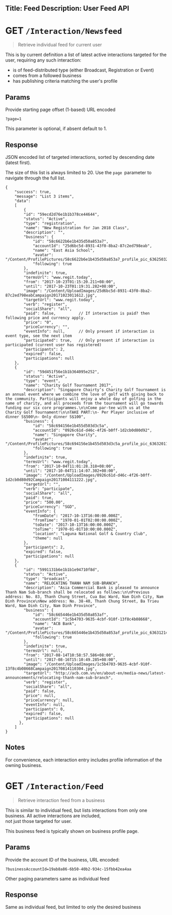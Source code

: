 Title: Feed
Description: User Feed API
---
# GET `/Interaction/Newsfeed`

> Retrieve individual feed for current user

This is by current definition a list of latest active interactions targeted for the user, requiring any such interaction:
* is of feed-distributed type (either Broadcast, Registration or Event)
* comes from a followed business
* has publishing criteria matching the user's profile

## Params
Provide starting page offset (1-based) URL encoded

    ?page=1

This parameter is optional, if absent default to 1.

## Response

JSON encoded list of targeted interactions, sorted by descending date (latest first).

The size of this list is always limited to 20. Use the `page `parameter to navigate through the full list.

    {   
        "success": true,
        "message": "List 3 items",
        "data": 
        [
            {
            "id": "59ecd2d76e1b1b378ce44644",
            "status": "Active",
            "type": "registration",
            "name": "New Registration for Jan 2018 Class",
            "description": "",
            "business": {
                "id": "58c6622b6e1b435d50a853a7",
                "accountId": "25d6bc5d-8931-43f0-8ba2-87c2ed798eab",
                "name": "East Asia School",
                "avatar": "/Content/ProfilePictures/58c6622b6e1b435d50a853a7_profile_pic_636250322947178559.jpg",
                "following": true
            },
            "indefinite": true,
            "termsUrl": "www.regit.today",
            "from": "2017-10-23T01:15:20.211+08:00",
            "until": "2017-10-23T01:19:31.282+08:00",
            "image": "/Content/UploadImages/25d6bc5d-8931-43f0-8ba2-87c2ed798eabCampaign20171023011612.jpg",
            "targetUrl": "www.regit.today",
            "verb": "register",
            "socialShare": "all",
            "paid": false,          // If interaction is paid? then following price and currency apply.
            "price": "0",
            "priceCurrency": "",
            "eventInfo": null,      // Only present if interaction is event type, see the next item
            "participated": true,   // Only present if interaction is participated (current user has registered)
            "participants": 2,
            "expired": false,
            "participations": null
        },
        {
            "id": "59d451f56e1b1b364095e252",
            "status": "Active",
            "type": "event",
            "name": "Charity Golf Tournament 2017",
            "description": "Singapore Chairty’s Charity Golf Tournament is an annual event where we combine the love of golf with giving back to the community. Participants will enjoy a whole day of golfing in the name of charity, and all proceeds from the tournament will go towards funding our six core programmes.\n\nCome par-tee with us at the Charity Golf Tournament!\n\nTAKE PART:\n- Per Player inclusive of dinner S$500\n- Only dinner S$100",
            "business": {
                "id": "58c694156e1b455d503d3c5a",
                "accountId": "0926c61d-d46c-4f26-b0ff-1d2cb0d80d92",
                "name": "Singapore Charity",
                "avatar": "/Content/ProfilePictures/58c694156e1b455d503d3c5a_profile_pic_636320118266791355.jpg",
                "following": true
            },
            "indefinite": true,
            "termsUrl": "www.regit.today",
            "from": "2017-10-04T11:01:28.318+08:00",
            "until": "2017-10-04T11:14:07.302+08:00",
            "image": "/Content/UploadImages/0926c61d-d46c-4f26-b0ff-1d2cb0d80d92Campaign20171004111222.jpg",
            "targetUrl": "",
            "verb": "participate",
            "socialShare": "all",
            "paid": true,
            "price": "500.00",
            "priceCurrency": "SGD",
            "eventInfo": {
                "fromDate": "2017-10-13T16:00:00.000Z",
                "fromTime": "1970-01-01T02:00:00.000Z",
                "toDate": "2017-10-13T16:00:00.000Z",
                "toTime": "1970-01-01T10:00:00.000Z",
                "location": "Laguna National Golf & Country Club",
                "theme": null
            },
            "participants": 2,
            "expired": false,
            "participations": null
        },
        {
            "id": "5991131b6e1b1b1e94710f8d",
            "status": "Active",
            "type": "broadcast",
            "name": "RELOCATING THANH NAM SUB-BRANCH",
            "description": "Asia Commercial Bank is pleased to announce Thanh Nam Sub-branch shall be relocated as follows:\n\nPrevious address: No. 83, Thanh Chung Street, Cua Bac Ward, Nam Dinh City, Nam Dinh Province\nNew address: No. 38-40, Thanh Chung Street, Ba Trieu Ward, Nam Dinh City, Nam Dinh Province",
            "business": {
                "id": "58c665446e1b435d50a853af",
                "accountId": "1c5b4703-9635-4cbf-910f-13f8c4b08668",
                "name": "ACB Bank",
                "avatar": "/Content/ProfilePictures/58c665446e1b435d50a853af_profile_pic_636312147818402454.png",
                "following": true
            },
            "indefinite": true,
            "termsUrl": null,
            "from": "2017-08-14T10:58:57.586+08:00",
            "until": "2017-08-16T15:10:49.285+08:00",
            "image": "/Content/UploadImages/1c5b4703-9635-4cbf-910f-13f8c4b08668Campaign20170814110304.jpg",
            "targetUrl": "http://acb.com.vn/en/about-en/media-news/latest-announcements/relocating-thanh-nam-sub-branch",
            "verb": "register",
            "socialShare": "all",
            "paid": false,
            "price": null,
            "priceCurrency": null,
            "eventInfo": null,
            "participants": 0,
            "expired": false,
            "participations": null
          },
        ]
    }
    
## Notes
For convenience, each interaction entry includes profile information of the owning business.

# GET `/Interaction/Feed`

> Retrieve interaction feed from a business

This is similar to individual feed, but lists interactions from only one business. All active interactions are included, \
not just those targeted for user.

This business feed is typically shown on business profile page.

## Params
Provide the account ID of the business, URL encoded:

    ?businessAccountId=19ab8a86-6b50-40b2-934c-15fbb42ea4aa
    
Other paging parameters same as individual feed

## Response
Same as individual feed, but limited to only the desired business